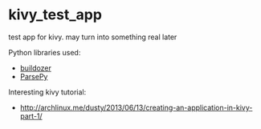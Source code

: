 kivy_test_app
=============

test app for kivy. may turn into something real later

Python libraries used: 

* [buildozer](http://buildozer.readthedocs.org/en/latest/)
* [ParsePy](https://github.com/dgrtwo/ParsePy)

Interesting kivy tutorial: 

* http://archlinux.me/dusty/2013/06/13/creating-an-application-in-kivy-part-1/
